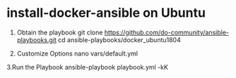 # install-docker-ansible on Ubuntu

 
1. Obtain the playbook
git clone https://github.com/do-community/ansible-playbooks.git
cd ansible-playbooks/docker_ubuntu1804

2. Customize Options
nano vars/default.yml
 

3.Run the Playbook
ansible-playbook  playbook.yml -kK
